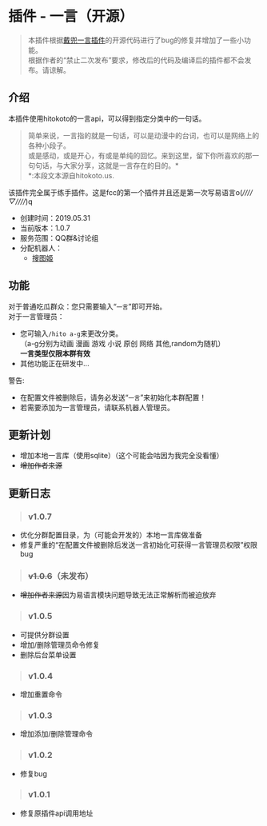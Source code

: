 # 插件 - 一言（开源）

> 本插件根据[戴兜一言插件](https://cqp.cc/t/28671)的开源代码进行了bug的修复并增加了一些小功能。  
根据作者的“禁止二次发布”要求，修改后的代码及编译后的插件都不会发布。请谅解。  

## 介绍

本插件使用hitokoto的一言api，可以得到指定分类中的一句话。  
> 简单来说，一言指的就是一句话，可以是动漫中的台词，也可以是网络上的各种小段子。  
或是感动，或是开心，有或是单纯的回忆。来到这里，留下你所喜欢的那一句句话，与大家分享，这就是一言存在的目的。*  
*:本段文本源自hitokoto.us.  

该插件完全属于练手插件。这是fcc的第一个插件并且还是第一次写易语言o(*////▽////*)q  

 - 创建时间：2019.05.31
 - 当前版本：1.0.7
 - 服务范围：QQ群&讨论组
 - 分配机器人：
   - [搜图姬](picfinder.md)
 
## 功能

对于普通吃瓜群众：您只需要输入“```一言```”即可开始。  
对于一言管理员：
  - 您可输入```/hito a-g```来更改分类。  
    （a-g分别为动画 漫画 游戏 小说 原创 网络 其他,random为随机）  
    **一言类型仅限本群有效**  
  - 其他功能正在研发中...
  
警告: 
  * 在配置文件被删除后，请务必发送“```一言```”来初始化本群配置！
  * 若需要添加为一言管理员，请联系机器人管理员。
  
## 更新计划

 - 增加本地一言库（使用sqlite）（这个可能会咕因为我完全没看懂）
 - ~~增加作者来源~~
 
## 更新日志

  > ### v1.0.7
  
  - 优化分群配置目录，为（可能会开发的）本地一言库做准备
  - 修复严重的“在配置文件被删除后发送一言初始化可获得一言管理员权限”权限bug
  
  > ### ~~v1.0.6~~（未发布）
  
  - ~~增加作者来源~~因为易语言模块问题导致无法正常解析而被迫放弃
  
  > ### v1.0.5
  
  - 可提供分群设置
  - 增加/删除管理员命令修复
  - 删除后台菜单设置
  
  > ### v1.0.4
  
  - 增加重置命令
  
  > ### v1.0.3
  
  - 增加添加/删除管理命令
  
  > ### v1.0.2
  
  - 修复bug
  
  > ### v1.0.1
   
  - 修复原插件api调用地址